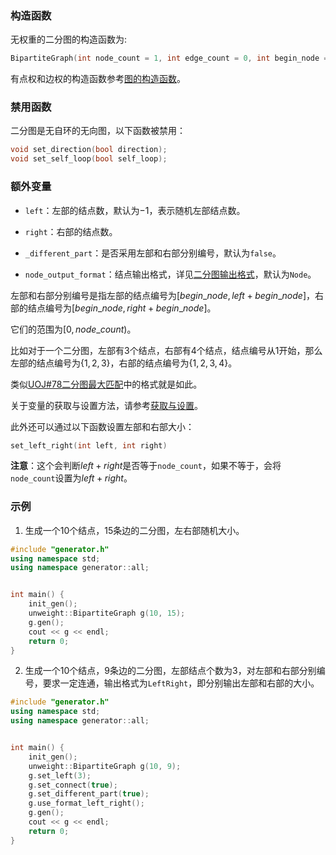 ### 构造函数

无权重的二分图的构造函数为:

```cpp
BipartiteGraph(int node_count = 1, int edge_count = 0, int begin_node = 1, int left = -1)
```

有点权和边权的构造函数参考[图的构造函数](/user/rand_tree/basic_tree_graph.md#构造函数)。

### 禁用函数

二分图是无自环的无向图，以下函数被禁用：

```cpp
void set_direction(bool direction);
void set_self_loop(bool self_loop);
```

### 额外变量

- `left`：左部的结点数，默认为$-1$，表示随机左部结点数。

- `right`：右部的结点数。

- `_different_part`：是否采用左部和右部分别编号，默认为`false`。

- `node_output_format`：结点输出格式，详见[二分图输出格式](/user/rand_graph/basic_graph.md#特例二分图)，默认为`Node`。

左部和右部分别编号是指左部的结点编号为$[begin\_node, left+begin\_node]$，右部的结点编号为$[begin\_node,right+begin\_node]$。

它们的范围为$[0,node\_count)$。

比如对于一个二分图，左部有$3$个结点，右部有$4$个结点，结点编号从$1$开始，那么左部的结点编号为$\{1,2,3\}$，右部的结点编号为$\{1,2,3,4\}$。

类似[UOJ#78二分图最大匹配](https://uoj.ac/problem/78)中的格式就是如此。

关于变量的获取与设置方法，请参考[获取与设置](/user/tools/setter_getter.md)。

此外还可以通过以下函数设置左部和右部大小：

```cpp
set_left_right(int left, int right)
```

**注意**：这个会判断$left + right$是否等于`node_count`，如果不等于，会将`node_count`设置为$left + right$。

### 示例

1. 生成一个$10$个结点，$15$条边的二分图，左右部随机大小。

```cpp
#include "generator.h"
using namespace std;
using namespace generator::all;


int main() {
    init_gen();
    unweight::BipartiteGraph g(10, 15);
    g.gen();
    cout << g << endl;
    return 0;
}
```

2. 生成一个$10$个结点，$9$条边的二分图，左部结点个数为$3$，对左部和右部分别编号，要求一定连通，输出格式为`LeftRight`，即分别输出左部和右部的大小。

```cpp
#include "generator.h"
using namespace std;
using namespace generator::all;


int main() {
    init_gen();
    unweight::BipartiteGraph g(10, 9);
    g.set_left(3);
    g.set_connect(true);
    g.set_different_part(true);
    g.use_format_left_right();
    g.gen();
    cout << g << endl;
    return 0;
}
```
